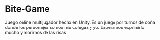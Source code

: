 # Bite-Game

Juego online multijugador hecho en Unity. 
Es un juego por turnos de coña donde los personajes somos mis colegas y yo. 
Esperamos exprimirlo mucho y morirnos de las risas
